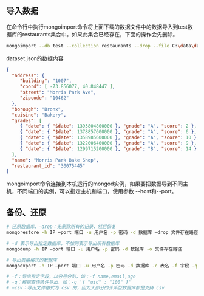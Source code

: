 ## 导入数据
在命令行中执行mongoimport命令将上面下载的数据文件中的数据导入到test数据库的restaurants集合中。如果此集合已经存在，下面的操作会先删除。

``` bash
mongoimport --db test --collection restaurants --drop --file C:\data\dataset.json
```

dataset.json的数据内容

``` json
{
  "address": {
     "building": "1007",
     "coord": [ -73.856077, 40.848447 ],
     "street": "Morris Park Ave",
     "zipcode": "10462"
  },
  "borough": "Bronx",
  "cuisine": "Bakery",
  "grades": [
     { "date": { "$date": 1393804800000 }, "grade": "A", "score": 2 },
     { "date": { "$date": 1378857600000 }, "grade": "A", "score": 6 },
     { "date": { "$date": 1358985600000 }, "grade": "A", "score": 10 },
     { "date": { "$date": 1322006400000 }, "grade": "A", "score": 9 },
     { "date": { "$date": 1299715200000 }, "grade": "B", "score": 14 }
  ],
  "name": "Morris Park Bake Shop",
  "restaurant_id": "30075445"
}
```

mongoimport命令连接到本机运行的mongod实例，如果要把数据导到不同主机，不同端口的实例，可以指定主机和端口，使用参数 --host和--port。

## 备份、还原
``` bash
# 还原数据库，–drop：先删除所有的记录，然后恢复
mongorestore -h IP –port 端口 -u 用户名 -p 密码 -d 数据库 –drop 文件存在路径

# -d 表示导出指定数据库，不加则表示导出所有数据库
mongodump -h IP –port 端口 -u 用户名 -p 密码 -d 数据库 -o 文件存在路径

# 导出表格格式的数据库
mongoexport -h IP –port 端口 -u 用户名 -p 密码 -d 数据库 -c 表名 -f 字段 -q 条件导出 –csv -o 文件名

# -f：导出指定字段，以分号分割，如：-f name,email,age
# -q：根据查询条件导出，如：-q '{ "uid" : "100" }'
# –csv：导出文件格式为 csv 的，因为大部分的关系型数据库都是支持 csv
```


